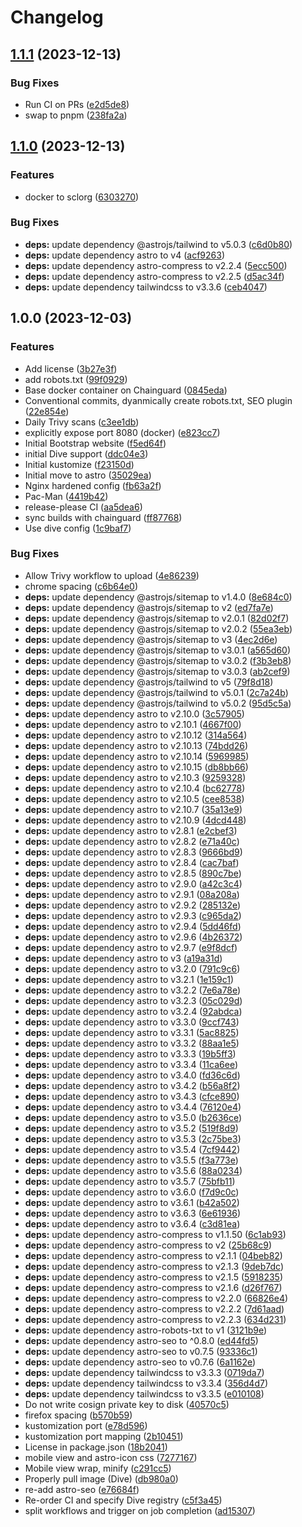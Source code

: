 # Changelog

## [1.1.1](https://github.com/np22-jpg/website/compare/v1.1.0...v1.1.1) (2023-12-13)


### Bug Fixes

* Run CI on PRs ([e2d5de8](https://github.com/np22-jpg/website/commit/e2d5de899a4f1cfa54f0d776ded04674d4db02ad))
* swap to pnpm ([238fa2a](https://github.com/np22-jpg/website/commit/238fa2a4bd61d224624cef207639289e5ccd35fe))

## [1.1.0](https://github.com/np22-jpg/website/compare/v1.0.0...v1.1.0) (2023-12-13)


### Features

* docker to sclorg ([6303270](https://github.com/np22-jpg/website/commit/63032703fb94b040862b2a4a403894d013c1e145))


### Bug Fixes

* **deps:** update dependency @astrojs/tailwind to v5.0.3 ([c6d0b80](https://github.com/np22-jpg/website/commit/c6d0b80f1d655604ddcce8d9dd8053401de4fc92))
* **deps:** update dependency astro to v4 ([acf9263](https://github.com/np22-jpg/website/commit/acf9263e25d420f63b7288b744e169c61fe1d7e1))
* **deps:** update dependency astro-compress to v2.2.4 ([5ecc500](https://github.com/np22-jpg/website/commit/5ecc500ddba57f7b02782506b678770eb599c41c))
* **deps:** update dependency astro-compress to v2.2.5 ([d5ac34f](https://github.com/np22-jpg/website/commit/d5ac34f19f564ebecc7c504d4192293a7557a93b))
* **deps:** update dependency tailwindcss to v3.3.6 ([ceb4047](https://github.com/np22-jpg/website/commit/ceb40473142e280df428c088a7d9b2cd2660cf62))

## 1.0.0 (2023-12-03)


### Features

* Add license ([3b27e3f](https://github.com/np22-jpg/website/commit/3b27e3f35bb3542ee392107de21e0f241566f279))
* add robots.txt ([99f0929](https://github.com/np22-jpg/website/commit/99f0929f89328e31a6b43261a15e374da916f0f3))
* Base docker container on Chainguard ([0845eda](https://github.com/np22-jpg/website/commit/0845edac411b82d7a6e836f8ab3a61f692ac1489))
* Conventional commits, dyanmically create robots.txt, SEO plugin ([22e854e](https://github.com/np22-jpg/website/commit/22e854e8f8c6d590e2f7a6af6674ca8cf217a4db))
* Daily Trivy scans ([c3ee1db](https://github.com/np22-jpg/website/commit/c3ee1db761d8bbf6798c7d2c4dd5e465b5c40346))
* explicitly expose port 8080 (docker) ([e823cc7](https://github.com/np22-jpg/website/commit/e823cc76729577dcfca1d9c73981afcbb8b682eb))
* Initial Bootstrap website ([f5ed64f](https://github.com/np22-jpg/website/commit/f5ed64f8911b5971e0eef8547a27a5689fed123c))
* initial Dive support ([ddc04e3](https://github.com/np22-jpg/website/commit/ddc04e3625e97d914cf66522b7c3f845ba3b6151))
* Initial kustomize ([f23150d](https://github.com/np22-jpg/website/commit/f23150d76a689c61a38539706016af28dc8a246a))
* Initial move to astro ([35029ea](https://github.com/np22-jpg/website/commit/35029ea23d8a14b96c2824cd66fef391f50d8e71))
* Nginx hardened config ([fb63a2f](https://github.com/np22-jpg/website/commit/fb63a2fe301d7ba3c8ac4c52743872b18f79ae57))
* Pac-Man ([4419b42](https://github.com/np22-jpg/website/commit/4419b423dcf27e5a22035a2ac54dd8dfe6635435))
* release-please CI ([aa5dea6](https://github.com/np22-jpg/website/commit/aa5dea6409be5bf8658e8d69b9b7833fb1230d2a))
* sync builds with chainguard ([ff87768](https://github.com/np22-jpg/website/commit/ff87768efe5e2f552698e1fda617422432850305))
* Use dive config ([1c9baf7](https://github.com/np22-jpg/website/commit/1c9baf750d81c95555d299ee718a1935a43c341f))


### Bug Fixes

* Allow Trivy workflow to upload ([4e86239](https://github.com/np22-jpg/website/commit/4e86239f313ce6b6663853c2de47e132ec9717b9))
* chrome spacing ([c6b64e0](https://github.com/np22-jpg/website/commit/c6b64e09e65582a015e625e8d44118b4210b2323))
* **deps:** update dependency @astrojs/sitemap to v1.4.0 ([8e684c0](https://github.com/np22-jpg/website/commit/8e684c0805eaedd85e0783e1dd5b92c76ab8e8e0))
* **deps:** update dependency @astrojs/sitemap to v2 ([ed7fa7e](https://github.com/np22-jpg/website/commit/ed7fa7eb5b912839fae2ad277b9be98616e45468))
* **deps:** update dependency @astrojs/sitemap to v2.0.1 ([82d02f7](https://github.com/np22-jpg/website/commit/82d02f7bb5accda2f31501e9cb87f90e88fa2980))
* **deps:** update dependency @astrojs/sitemap to v2.0.2 ([55ea3eb](https://github.com/np22-jpg/website/commit/55ea3ebc61c692ecb6b37c2b0d5fd633ca8b5b70))
* **deps:** update dependency @astrojs/sitemap to v3 ([4ec2d6e](https://github.com/np22-jpg/website/commit/4ec2d6e11ea892c3f2d2106f2027067a8385fe2d))
* **deps:** update dependency @astrojs/sitemap to v3.0.1 ([a565d60](https://github.com/np22-jpg/website/commit/a565d607d40a2d5bc0218d76a0352e6c050f23ce))
* **deps:** update dependency @astrojs/sitemap to v3.0.2 ([f3b3eb8](https://github.com/np22-jpg/website/commit/f3b3eb89640e3d4a3f3615293e41259c9e6953c3))
* **deps:** update dependency @astrojs/sitemap to v3.0.3 ([ab2cef9](https://github.com/np22-jpg/website/commit/ab2cef9ea7c2e2ed581911c431279e047daa7c5a))
* **deps:** update dependency @astrojs/tailwind to v5 ([79f8d18](https://github.com/np22-jpg/website/commit/79f8d18dc3a1dfc40a7c1a1bf6f3044062726ff7))
* **deps:** update dependency @astrojs/tailwind to v5.0.1 ([2c7a24b](https://github.com/np22-jpg/website/commit/2c7a24b0dc70b4ac1b8f2349e2ce7e25e8fb87ec))
* **deps:** update dependency @astrojs/tailwind to v5.0.2 ([95d5c5a](https://github.com/np22-jpg/website/commit/95d5c5a248512a510aa50102b0b25bf4526da4bb))
* **deps:** update dependency astro to v2.10.0 ([3c57905](https://github.com/np22-jpg/website/commit/3c57905665ca6d09ecad925df582b5c440b4e147))
* **deps:** update dependency astro to v2.10.1 ([4667f00](https://github.com/np22-jpg/website/commit/4667f00e22b4930e331231e3bae3b013396e2249))
* **deps:** update dependency astro to v2.10.12 ([314a564](https://github.com/np22-jpg/website/commit/314a5642aae90701661c1d81f6ac7f1feced6d2f))
* **deps:** update dependency astro to v2.10.13 ([74bdd26](https://github.com/np22-jpg/website/commit/74bdd26fa7025937149dcc5c3df81680bc83f64a))
* **deps:** update dependency astro to v2.10.14 ([5969985](https://github.com/np22-jpg/website/commit/5969985b5da7335cfa19bc1fb7cbb9240d490b29))
* **deps:** update dependency astro to v2.10.15 ([db8bb66](https://github.com/np22-jpg/website/commit/db8bb666f11c221acd61cf6bef6fea8dbc64df27))
* **deps:** update dependency astro to v2.10.3 ([9259328](https://github.com/np22-jpg/website/commit/9259328ea34e088ec7c7ac87d43eb426dfacdcd2))
* **deps:** update dependency astro to v2.10.4 ([bc62778](https://github.com/np22-jpg/website/commit/bc6277871fabf226ca4e563e114308b3b91fb410))
* **deps:** update dependency astro to v2.10.5 ([cee8538](https://github.com/np22-jpg/website/commit/cee8538b5d6682d7755b302446b0f77ac0a83711))
* **deps:** update dependency astro to v2.10.7 ([35a13e9](https://github.com/np22-jpg/website/commit/35a13e90b40035c7ec04e0559b6f2d17b2efcbe4))
* **deps:** update dependency astro to v2.10.9 ([4dcd448](https://github.com/np22-jpg/website/commit/4dcd44876e545fa6d2f8f1c8349af71e686b49f5))
* **deps:** update dependency astro to v2.8.1 ([e2cbef3](https://github.com/np22-jpg/website/commit/e2cbef35f26d1d491e520bf2544cab473ed7a11c))
* **deps:** update dependency astro to v2.8.2 ([e71a40c](https://github.com/np22-jpg/website/commit/e71a40cdb83196fabeb1af7ddf53ac4b79b7f359))
* **deps:** update dependency astro to v2.8.3 ([9666bd9](https://github.com/np22-jpg/website/commit/9666bd9d0482551cd6c7889dd68e34565f60d1a9))
* **deps:** update dependency astro to v2.8.4 ([cac7baf](https://github.com/np22-jpg/website/commit/cac7bafacddc8ff0cb7703ffb9a6a4a5e061c2e7))
* **deps:** update dependency astro to v2.8.5 ([890c7be](https://github.com/np22-jpg/website/commit/890c7be7dfbbd667c25648fabb0d3c45a9e1448d))
* **deps:** update dependency astro to v2.9.0 ([a42c3c4](https://github.com/np22-jpg/website/commit/a42c3c472b6cd5af721d8c4264ff83970a725a0b))
* **deps:** update dependency astro to v2.9.1 ([08a208a](https://github.com/np22-jpg/website/commit/08a208aae1f336a7b95207d9f3f2029cdb6646c6))
* **deps:** update dependency astro to v2.9.2 ([285132e](https://github.com/np22-jpg/website/commit/285132edd78fc6d851c2c7fda3b6521a28dc35d8))
* **deps:** update dependency astro to v2.9.3 ([c965da2](https://github.com/np22-jpg/website/commit/c965da257de4b4934f90fd2baad9e6e8886e72b0))
* **deps:** update dependency astro to v2.9.4 ([5dd46fd](https://github.com/np22-jpg/website/commit/5dd46fd71795d4e26dc72291c71ff91e88edf641))
* **deps:** update dependency astro to v2.9.6 ([4b26372](https://github.com/np22-jpg/website/commit/4b26372bcfa83c1460e7482ef9daf96af85613a3))
* **deps:** update dependency astro to v2.9.7 ([e9f8dcf](https://github.com/np22-jpg/website/commit/e9f8dcfe924265ceb7e50e1f36189e859118fbdb))
* **deps:** update dependency astro to v3 ([a19a31d](https://github.com/np22-jpg/website/commit/a19a31d94c42a5d1dde441259fd031f363a00fab))
* **deps:** update dependency astro to v3.2.0 ([791c9c6](https://github.com/np22-jpg/website/commit/791c9c6a158d6aaef672ddc19d88f1c38abc5673))
* **deps:** update dependency astro to v3.2.1 ([1e159c1](https://github.com/np22-jpg/website/commit/1e159c19a9b9753376fb3088a4bb04f2cf4c1d5d))
* **deps:** update dependency astro to v3.2.2 ([7e6a78e](https://github.com/np22-jpg/website/commit/7e6a78e6e6d30e00362c9959fb1c9b2644ecd817))
* **deps:** update dependency astro to v3.2.3 ([05c029d](https://github.com/np22-jpg/website/commit/05c029d3c4999574b43afbbc36414986caa66efa))
* **deps:** update dependency astro to v3.2.4 ([92abdca](https://github.com/np22-jpg/website/commit/92abdca4ec6ab04f3be2da7fed06d901a55fa7f6))
* **deps:** update dependency astro to v3.3.0 ([9ccf743](https://github.com/np22-jpg/website/commit/9ccf743dc7df6cd11e269411032a261e73995717))
* **deps:** update dependency astro to v3.3.1 ([5ac8825](https://github.com/np22-jpg/website/commit/5ac8825402008f630b99f353087d69a51a5b5194))
* **deps:** update dependency astro to v3.3.2 ([88aa1e5](https://github.com/np22-jpg/website/commit/88aa1e5c1012fc79beb14f28a1fb89f789e01574))
* **deps:** update dependency astro to v3.3.3 ([19b5ff3](https://github.com/np22-jpg/website/commit/19b5ff3f3c482041914acef8c8ebf773fea07dcc))
* **deps:** update dependency astro to v3.3.4 ([11ca6ee](https://github.com/np22-jpg/website/commit/11ca6eeed4ca0f990c6b2fe4709ea3bb1e8be042))
* **deps:** update dependency astro to v3.4.0 ([fd36c6d](https://github.com/np22-jpg/website/commit/fd36c6dca2345905f8aef6c58c8c016ebafe00ee))
* **deps:** update dependency astro to v3.4.2 ([b56a8f2](https://github.com/np22-jpg/website/commit/b56a8f26c107aa563ff3641171d9c3e90de79232))
* **deps:** update dependency astro to v3.4.3 ([cfce890](https://github.com/np22-jpg/website/commit/cfce890d63e7814f657acbf8c861ce3be27c3c22))
* **deps:** update dependency astro to v3.4.4 ([76120e4](https://github.com/np22-jpg/website/commit/76120e41ee0608cd0b14bd6c21e4408fc76073cc))
* **deps:** update dependency astro to v3.5.0 ([b2636ce](https://github.com/np22-jpg/website/commit/b2636cee4d15beb65f0224f58563597d4d155c1b))
* **deps:** update dependency astro to v3.5.2 ([519f8d9](https://github.com/np22-jpg/website/commit/519f8d9533d451e66a193edd4aa41393431968ae))
* **deps:** update dependency astro to v3.5.3 ([2c75be3](https://github.com/np22-jpg/website/commit/2c75be3f472ffff4ba8796b53a9a08323510dfb5))
* **deps:** update dependency astro to v3.5.4 ([7cf9442](https://github.com/np22-jpg/website/commit/7cf94424b5f12b31c0785be351171d4efd752046))
* **deps:** update dependency astro to v3.5.5 ([f3a773e](https://github.com/np22-jpg/website/commit/f3a773eb7fcfba5d27ce3bb5ca990bf16a881fb5))
* **deps:** update dependency astro to v3.5.6 ([88a0234](https://github.com/np22-jpg/website/commit/88a02340feb14418d575fca7b35c24c5a0153398))
* **deps:** update dependency astro to v3.5.7 ([75bfb11](https://github.com/np22-jpg/website/commit/75bfb11a97c793ddd1d155d4229857957f7a1896))
* **deps:** update dependency astro to v3.6.0 ([f7d9c0c](https://github.com/np22-jpg/website/commit/f7d9c0c9e103a884f3859b3497d8cbe7c69db611))
* **deps:** update dependency astro to v3.6.1 ([b42a502](https://github.com/np22-jpg/website/commit/b42a502e245e274287b38e7b1320511873799c63))
* **deps:** update dependency astro to v3.6.3 ([6e61936](https://github.com/np22-jpg/website/commit/6e61936d6f68365056240d17171d90571632f646))
* **deps:** update dependency astro to v3.6.4 ([c3d81ea](https://github.com/np22-jpg/website/commit/c3d81ea10dfaba9fcc4031d6ad03d1723f042d5c))
* **deps:** update dependency astro-compress to v1.1.50 ([6c1ab93](https://github.com/np22-jpg/website/commit/6c1ab93019fa15bac5051690e2871492c2cb7b9b))
* **deps:** update dependency astro-compress to v2 ([25b68c9](https://github.com/np22-jpg/website/commit/25b68c919912de12e04e3cc9da16f243d940e745))
* **deps:** update dependency astro-compress to v2.1.1 ([04beb82](https://github.com/np22-jpg/website/commit/04beb82252c8ea4ac90aa4be6a30f1b81293dd7a))
* **deps:** update dependency astro-compress to v2.1.3 ([9deb7dc](https://github.com/np22-jpg/website/commit/9deb7dcdd55a4539468101f30ff906e9583964d6))
* **deps:** update dependency astro-compress to v2.1.5 ([5918235](https://github.com/np22-jpg/website/commit/5918235355aaaba990efcbe3307d3c9ddbd6bef7))
* **deps:** update dependency astro-compress to v2.1.6 ([d26f767](https://github.com/np22-jpg/website/commit/d26f76707980ba27ec788ce9568839f808af02dd))
* **deps:** update dependency astro-compress to v2.2.0 ([66826e4](https://github.com/np22-jpg/website/commit/66826e42374b904b813fa64ff0d1f84b4c9d8769))
* **deps:** update dependency astro-compress to v2.2.2 ([7d61aad](https://github.com/np22-jpg/website/commit/7d61aad825a7e8695f60a8d920d79234639eb9d0))
* **deps:** update dependency astro-compress to v2.2.3 ([634d231](https://github.com/np22-jpg/website/commit/634d2315e26683856fb567afa54289fe13dddace))
* **deps:** update dependency astro-robots-txt to v1 ([3121b9e](https://github.com/np22-jpg/website/commit/3121b9ed28706f1612bcf17739eb565e86461446))
* **deps:** update dependency astro-seo to ^0.8.0 ([ed44fd5](https://github.com/np22-jpg/website/commit/ed44fd5d759f36b9b216ea1f5069bc1b68b6fbd8))
* **deps:** update dependency astro-seo to v0.7.5 ([93336c1](https://github.com/np22-jpg/website/commit/93336c1970f8d65a2babec86e6738f4c8da1c0c1))
* **deps:** update dependency astro-seo to v0.7.6 ([6a1162e](https://github.com/np22-jpg/website/commit/6a1162e5f16934602df56573acec676546d5b34f))
* **deps:** update dependency tailwindcss to v3.3.3 ([0719da7](https://github.com/np22-jpg/website/commit/0719da7b3f3b84980a7b198ae7b870c335ead524))
* **deps:** update dependency tailwindcss to v3.3.4 ([356d4d7](https://github.com/np22-jpg/website/commit/356d4d7a0e896eb947274835d600074c8e73b15b))
* **deps:** update dependency tailwindcss to v3.3.5 ([e010108](https://github.com/np22-jpg/website/commit/e010108725d015c321077bd560d6d3e09ae50650))
* Do not write cosign private key to disk ([40570c5](https://github.com/np22-jpg/website/commit/40570c589ab7ba15c6d7379d1bee2d15596f30d8))
* firefox spacing ([b570b59](https://github.com/np22-jpg/website/commit/b570b591b80819a42dbaec97a9c20f2d8534aea3))
* kustomization port ([e78d596](https://github.com/np22-jpg/website/commit/e78d5961a2f391f0fc22b91e9f8ff3ff75966c33))
* kustomization port mapping ([2b10451](https://github.com/np22-jpg/website/commit/2b10451e595fc42d88406e5283202ce67451e70f))
* License in package.json ([18b2041](https://github.com/np22-jpg/website/commit/18b20411ab4cf31db00446038e619ae18f4283cf))
* mobile view and astro-icon css ([7277167](https://github.com/np22-jpg/website/commit/72771671267df78969ca17ffcba3b874b2548f05))
* Mobile view wrap, minify ([c291cc5](https://github.com/np22-jpg/website/commit/c291cc589d2bd32df155892baf477493adb3612e))
* Properly pull image (Dive) ([db980a0](https://github.com/np22-jpg/website/commit/db980a058a6123b4d23c64e97e0232db91aed1d8))
* re-add astro-seo ([e76684f](https://github.com/np22-jpg/website/commit/e76684fd77eddf3ce628ae118a2c766b6fa316ee))
* Re-order CI and specify Dive registry ([c5f3a45](https://github.com/np22-jpg/website/commit/c5f3a45d1bbac53f8ec93f65739b7cc0cfb865fc))
* split workflows and trigger on job completion ([ad15307](https://github.com/np22-jpg/website/commit/ad1530718c3b32aec7c6c8dd9336e8743505756e))
